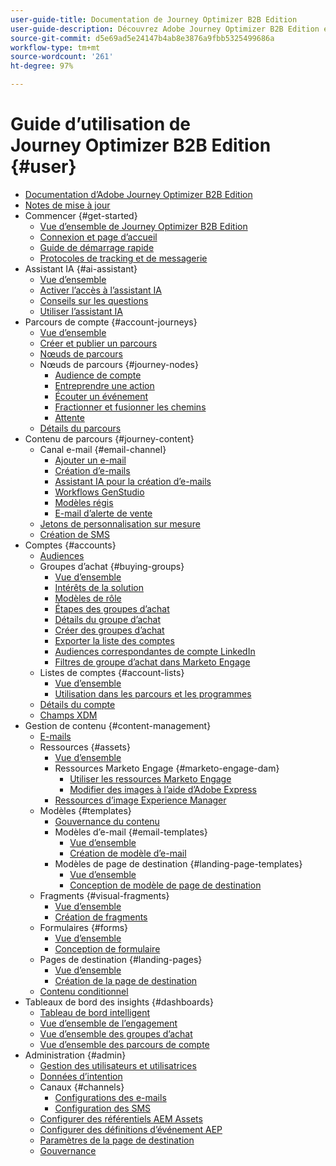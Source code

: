 ```yaml
---
user-guide-title: Documentation de Journey Optimizer B2B Edition
user-guide-description: Découvrez Adobe Journey Optimizer B2B Edition et comment l’utiliser pour orchestrer les parcours des comptes et des groupes d’achat grâce à une IA générative intégrée et une automatisation de pointe.
source-git-commit: d5e69ad5e24147b4ab8e3876a9fbb5325499686a
workflow-type: tm+mt
source-wordcount: '261'
ht-degree: 97%

---
```



# Guide d’utilisation de Journey Optimizer B2B Edition {#user}

+ [Documentation d’Adobe Journey Optimizer B2B Edition ](guide-overview.md)
+ [Notes de mise à jour](./release-notes/release-notes.md)
+ Commencer {#get-started}
   + [Vue d’ensemble de Journey Optimizer B2B Edition](about-journey-optimizer-b2b-edition.md)
   + [Connexion et page d’accueil](home-page.md)
   + [Guide de démarrage rapide](./start/get-started.md)
   + [Protocoles de tracking et de messagerie](./start/email-protocols.md)
+ Assistant IA {#ai-assistant}
   + [Vue d’ensemble](./ai-assistant/ai-assistant-overview.md)
   + [Activer l’accès à l’assistant IA](./ai-assistant/enable-ai-assistant-access.md)
   + [Conseils sur les questions](./ai-assistant/question-guidance.md)
   + [Utiliser l’assistant IA](./ai-assistant/use-ai-assistant.md)
+ Parcours de compte {#account-journeys}
   + [Vue d’ensemble](./journeys/journey-overview.md)
   + [Créer et publier un parcours](./journeys/create-publish-journey.md)
   + [Nœuds de parcours](./journeys/journey-nodes.md)
   + Nœuds de parcours {#journey-nodes}
      + [Audience de compte](./journeys/account-audience-nodes.md)
      + [Entreprendre une action](./journeys/action-nodes.md)
      + [Écouter un événement](./journeys/listen-for-event-nodes.md)
      + [Fractionner et fusionner les chemins](./journeys/split-merge-paths-nodes.md)
      + [Attente](./journeys/wait-nodes.md)
   + [Détails du parcours](./journeys/journey-details.md)
+ Contenu de parcours {#journey-content}
   + Canal e-mail {#email-channel}
      + [Ajouter un e-mail](./content/add-email.md)
      + [Création d’e-mails](./content/email-authoring.md)
      + [Assistant IA pour la création d’e-mails](./content/ai-assistant-emails.md)
      + [Workflows GenStudio](./content/genstudio-email-workflow.md)
      + [Modèles régis](./content/email-authoring-governance.md)
      + [E-mail d’alerte de vente](./content/sales-alert-email.md)
   + [Jetons de personnalisation sur mesure](./content/personalization-my-tokens.md)
   + [Création de SMS](./content/sms-authoring.md)
+ Comptes {#accounts}
   + [Audiences](./audiences/account-audience-overview.md)
   + Groupes d’achat {#buying-groups}
      + [Vue d’ensemble](./buying-groups/buying-groups-overview.md)
      + [Intérêts de la solution](./buying-groups/solution-interests.md)
      + [Modèles de rôle](./buying-groups/buying-groups-role-templates.md)
      + [Étapes des groupes d’achat](./buying-groups/buying-group-stages.md)
      + [Détails du groupe d’achat](./buying-groups/buying-group-details.md)
      + [Créer des groupes d’achat](./buying-groups/buying-groups-create.md)
      + [Exporter la liste des comptes](./audiences/account-list-export.md)
      + [Audiences correspondantes de compte LinkedIn](./data/linkedin-account-matched-audiences.md)
      + [Filtres de groupe d’achat dans Marketo Engage](./buying-groups/marketo-engage-smart-list-buying-group-filters.md)
   + Listes de comptes {#account-lists}
      + [Vue d’ensemble](./accounts/account-lists.md)
      + [Utilisation dans les parcours et les programmes](./accounts/account-lists-journeys.md)
   + [Détails du compte](./accounts/account-details.md)
   + [Champs XDM](./data/field-mapping.md)
+ Gestion de contenu {#content-management}
   + [E-mails](./content/emails-list.md)
   + Ressources {#assets}
      + [Vue d’ensemble](./content/assets-overview.md)
      + Ressources Marketo Engage {#marketo-engage-dam}
         + [Utiliser les ressources Marketo Engage](./content/marketo-engage-design-studio.md)
         + [Modifier des images à l’aide d’Adobe Express](./content/image-edit-adobe-express.md)
      + [Ressources d’image Experience Manager](./content/aem-assets.md)
   + Modèles {#templates}
      + [Gouvernance du contenu](./content/template-content-governance.md)
      + Modèles d’e-mail {#email-templates}
         + [Vue d’ensemble](./content/email-templates.md)
         + [Création de modèle d’e-mail](./content/email-template-authoring.md)
      + Modèles de page de destination {#landing-page-templates}
         + [Vue d’ensemble](./content/landing-page-templates.md)
         + [Conception de modèle de page de destination](./content/landing-page-template-design.md)
   + Fragments {#visual-fragments}
      + [Vue d’ensemble](./content/fragments.md)
      + [Création de fragments](./content/fragment-authoring.md)
   + Formulaires {#forms}
      + [Vue d’ensemble](./content/forms.md)
      + [Conception de formulaire](./content/form-design.md)
   + Pages de destination {#landing-pages}
      + [Vue d’ensemble](./content/landing-pages.md)
      + [Création de la page de destination](./content/landing-page-design.md)
   + [Contenu conditionnel](./content/conditional-content.md)
+ Tableaux de bord des insights {#dashboards}
   + [Tableau de bord intelligent](./dashboards/intelligent-dashboard.md)
   + [Vue d’ensemble de l’engagement](./dashboards/engagement-dashboard.md)
   + [Vue d’ensemble des groupes d’achat](./dashboards/buying-groups-dashboard.md)
   + [Vue d’ensemble des parcours de compte](./dashboards/journeys-dashboard.md)
+ Administration {#admin}
   + [Gestion des utilisateurs et utilisatrices](./admin/user-management.md)
   + [Données d’intention](./admin/intent-data.md)
   + Canaux {#channels}
      + [Configurations des e-mails](./admin/configure-channels-emails.md)
      + [Configuration des SMS](./admin/configure-channels-sms.md)
   + [Configurer des référentiels AEM Assets](./admin/configure-aem-repositories.md)
   + [Configurer des définitions d’événement AEP](./admin/configure-aep-events.md)
   + [Paramètres de la page de destination](./admin/landing-page-settings.md)
   + [Gouvernance](./admin/governance.md)
